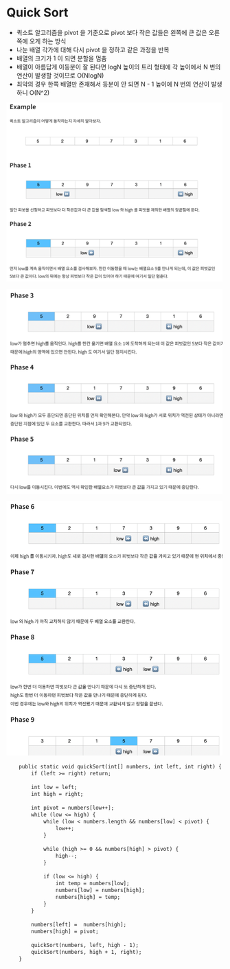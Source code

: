 # Quick Sort

- 퀵소트 알고리즘을 pivot 을 기준으로 pivot 보다 작은 값들은 왼쪽에 큰 값은 오른쪽에 오게 하는 방식
- 나눈 배열 각가에 대해 다시 pivot 을 정하고 같은 과정을 반복
- 배열의 크기가 1 이 되면 분할을 멈춤
- 배열이 아름답게 이등분이 잘 된다면 logN 높이의 트리 형태에 각 높이에서 N 번의 연산이 발생할 것이므로 O(NlogN)
- 최악의 경우 한쪽 배열만 존재해서 등분이 안 되면 N - 1 높이에 N 번의 연산이 발생하니 O(N^2)


![img_3.png](img_3.png)

![img_4.png](img_4.png)

![img_5.png](img_5.png)

```
    public static void quickSort(int[] numbers, int left, int right) {
        if (left >= right) return;

        int low = left;
        int high = right;

        int pivot = numbers[low++];
        while (low <= high) {
            while (low < numbers.length && numbers[low] < pivot) {
                low++;
            }

            while (high >= 0 && numbers[high] > pivot) {
                high--;
            }

            if (low <= high) {
                int temp = numbers[low];
                numbers[low] = numbers[high];
                numbers[high] = temp;
            }
        }

        numbers[left] =  numbers[high];
        numbers[high] = pivot;

        quickSort(numbers, left, high - 1);
        quickSort(numbers, high + 1, right);
    }
```